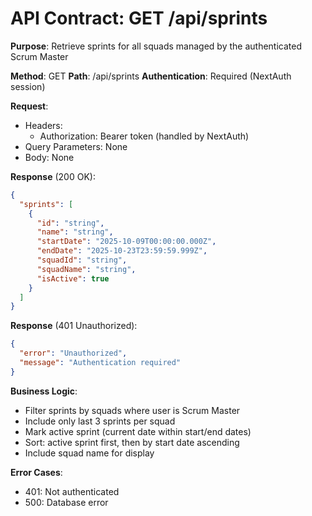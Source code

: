 # API Contract: GET /api/sprints

**Purpose**: Retrieve sprints for all squads managed by the authenticated Scrum Master

**Method**: GET
**Path**: /api/sprints
**Authentication**: Required (NextAuth session)

**Request**:
- Headers:
  - Authorization: Bearer token (handled by NextAuth)
- Query Parameters: None
- Body: None

**Response** (200 OK):
```json
{
  "sprints": [
    {
      "id": "string",
      "name": "string",
      "startDate": "2025-10-09T00:00:00.000Z",
      "endDate": "2025-10-23T23:59:59.999Z",
      "squadId": "string",
      "squadName": "string",
      "isActive": true
    }
  ]
}
```

**Response** (401 Unauthorized):
```json
{
  "error": "Unauthorized",
  "message": "Authentication required"
}
```

**Business Logic**:
- Filter sprints by squads where user is Scrum Master
- Include only last 3 sprints per squad
- Mark active sprint (current date within start/end dates)
- Sort: active sprint first, then by start date ascending
- Include squad name for display

**Error Cases**:
- 401: Not authenticated
- 500: Database error